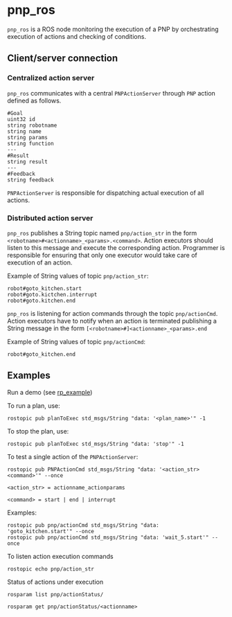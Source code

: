 # pnp_ros 

`pnp_ros` is a ROS node monitoring the execution of a PNP by orchestrating execution
of actions and checking of conditions.

## Client/server connection

### Centralized action server

`pnp_ros` communicates with a central `PNPActionServer` through `PNP` action defined as follows.

    #Goal
    uint32 id
    string robotname
    string name
    string params
    string function
    ---
    #Result
    string result
    ---
    #Feedback
    string feedback


`PNPActionServer` is responsible for dispatching actual execution of all actions.

### Distributed action server

`pnp_ros` publishes a String topic named `pnp/action_str` in the form `<robotname>#<actionname>_<params>.<command>`. 
Action executors should listen to this message and execute the corresponding action. Programmer is responsible for ensuring that only one executor would take care of execution of an action.

Example of String values of topic `pnp/action_str`:

    robot#goto_kitchen.start
    robot#goto.kictchen.interrupt
    robot#goto.kitchen.end

`pnp_ros` is listening for action commands through the topic `pnp/actionCmd`. Action executors have to notify when an action is terminated publishing a String message in the form `[<robotname>#]<actionname>_<params>.end`

Example of String values of topic `pnp/actionCmd`:

    robot#goto_kitchen.end


## Examples

Run a demo (see [rp_example](/PNPros/examples/rp_example))


To run a plan, use:

    rostopic pub planToExec std_msgs/String "data: '<plan_name>'" -1

To stop the plan, use:

    rostopic pub planToExec std_msgs/String "data: 'stop'" -1
  

 
To test a single action of the `PNPActionServer`:

    rostopic pub PNPActionCmd std_msgs/String "data: '<action_str> <command>'" --once

    <action_str> = actionname_actionparams

    <command> = start | end | interrupt

Examples:

    rostopic pub pnp/actionCmd std_msgs/String "data: 'goto_kitchen.start'" --once
    rostopic pub pnp/actionCmd std_msgs/String "data: 'wait_5.start'" --once

To listen action execution commands

    rostopic echo pnp/action_str

Status of actions under execution

    rosparam list pnp/actionStatus/

    rosparam get pnp/actionStatus/<actionname>


